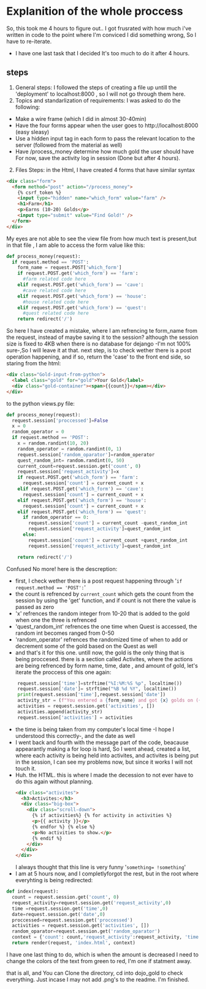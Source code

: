 # Explanition of the whole proccess

So, this took me 4 hours to figure out.. I got frusrated with how much i've written in code to the point where I'm conviced I did something wrong, So I have to re-iterate.

- I have one last task that I decided It's too much to do it after 4 hours.

## steps

1. General steps:
   I followed the steps of creating a file up untill the 'deployment' to localhost:8000 , so I will not go through them here.
2. Topics and standarlization of requirements:
   I was asked to do the following:

- Make a wire frame (which I did in almost 30-40min)
- Have the four forms appear when the user goes to http://localhost:8000 (easy sleasy)
- Use a hidden input tag in each form to pass the relevant location to the server (followed from the material as well)
- Have /process_money determine how much gold the user should have For now, save the activity log in session (Done but after 4 hours).

2. Files Steps:
   in the Html, I have created 4 forms that have similar syntax

```html
<div class="form">
  <form method="post" action="/process_money">
    {% csrf_token %}
    <input type="hidden" name="which_form" value="farm" />
    <h1>Farm</h1>
    <p>Earns (10-20) Golds</p>
    <input type="submit" value="Find Gold!" />
  </form>
</div>
```

My eyes are not able to see the view file from how much text is present,but in that file , I am able to access the form value like this:

```python
def process_money(request):
  if request.method == 'POST':
    form_name = request.POST['which_form']
    if request.POST.get('which_form') == 'farm':
      #farm related code here
    elif request.POST.get('which_form') == 'cave':
      #cave related code here
    elif request.POST.get('which_form') == 'house':
      #house related code here
    elif request.POST.get('which_form') == 'quest':
      #quest related code here
    return redirect('/')
```

So here I have created a mistake, where I am refrencing te form_name from the request, instead of maybe saving it to the session? although the session size is fixed to 4KB when there is no database for dejango -I'm not 100% sure-,So I will leave it at that.
next step, is to check wether there is a post operation happening, and if so, return the 'case' to the front end side, so staring from the html:

```html
<div class="Gold-input-from-python">
  <label class="gold" for="gold">Your Gold</label>
  <div class="gold-container"><span>{{count}}</span></div>
</div>
```

to the python views.py file:

```python
def process_money(request):
  request.session['proccessed']=False
  x = 0
  random_operator = 0
  if request.method == 'POST':
    x = random.randint(10, 20)
    random_operator = random.randint(0, 1)
    request.session['random_oparator']=random_operator
    quest_random_int= random.randint(0, 50)
    current_count=request.session.get('count', 0)
    request.session['request_activity']=x
    if request.POST.get('which_form') == 'farm':
      request.session['count'] = current_count + x
    elif request.POST.get('which_form') == 'cave':
      request.session['count'] = current_count + x
    elif request.POST.get('which_form') == 'house':
      request.session['count'] = current_count + x
    elif request.POST.get('which_form') == 'quest':
      if random_operator == 0:
        request.session['count'] = current_count -quest_random_int
        request.session['request_activity']=quest_random_int
      else:
        request.session['count'] = current_count +quest_random_int
        request.session['request_activity']=quest_random_int

    return redirect('/')
```

Confused No more! here is the descreption:

- first, I check wether there is a post request happening through '`if request.method == 'POST':`'
- the count is refrenced by `current_count` which gets the count from the session by using the 'get' function, and if count is not there the value is passed as zero
- 'x' refrences the random integer from 10-20 that is added to the gold when one the three is refrenced
- 'quest_random_int' refrences the one time when Quest is accessed, the random int becomes ranged from 0-50
- 'random_operator' refrences the randomized time of when to add or decrement some of the gold based on the Quest as well
- and that's it for this one.
  untill now, the gold is the only thing that is being proccesed. there is a section called Activites, where the actions are being refrenced by form name, time, date , and amount of gold, let's iterate the proccess of this one again:

```python
    request.session['time']=strftime("%I:%M:%S %p", localtime())
    request.session['date']= strftime("%B %d %Y", localtime())
    print(request.session['time'],request.session['date'])
    activity_str = (f"You entered a {form_name} and got {x} golds on ({request.session.get('date')} {request.session.get('time')})")
    activities = request.session.get('activities', [])
    activities.append(activity_str)
    request.session['activities'] = activities

```

- the time is being taken from my computer's local time -I hope I understood this correctly-, and the date as well
- I went back and fourth with the message part of the code, beacause appearantly making a for loop is hard, So I went ahead, created a list, where each activity is being held into activites, and activites is being put in the session, I can see my problems now, but since it works I will not touch it.
- Huh. the HTML. this is where I made the decession to not ever have to do this again without planning.
  ```html
  <div class="activites">
    <h3>Activites:</h3>
    <div class="big-box">
      <div class="scroll-down">
        {% if activities%} {% for activity in activities %}
        <p>{{ activity }}</p>
        {% endfor %} {% else %}
        <p>No activities to show.</p>
        {% endif %}
      </div>
    </div>
  </div>
  ```
  I always thought that this line is very funny '`something= !something`'
- I am at 5 hours now, and I completlyforgot the rest, but in the root where everyhting is being redirected:

```python
def index(request):
  count = request.session.get('count', 0)
  request_activity=request.session.get('request_activity',0)
  time =request.session.get('time',0)
  date=request.session.get('date',0)
  proccessed=request.session.get('proccessed')
  activities = request.session.get('activities', [])
  random_oparator=request.session.get('random_oparator')
  context = {'count': count,'request_activity':request_activity, 'time':time, 'date':date,'proccessed':proccessed ,'activities':activities,'random_oparator':random_oparator }
  return render(request, 'index.html', context)

```
I have one last thing to do, which is when the amount is decreased I need to change the colors of the text from green to red, I'm one if statment away.

that is all, and You can Clone the directory, cd into dojo_gold to check everything. Just incase I may not add .png's to the readme.
I'm finished.
